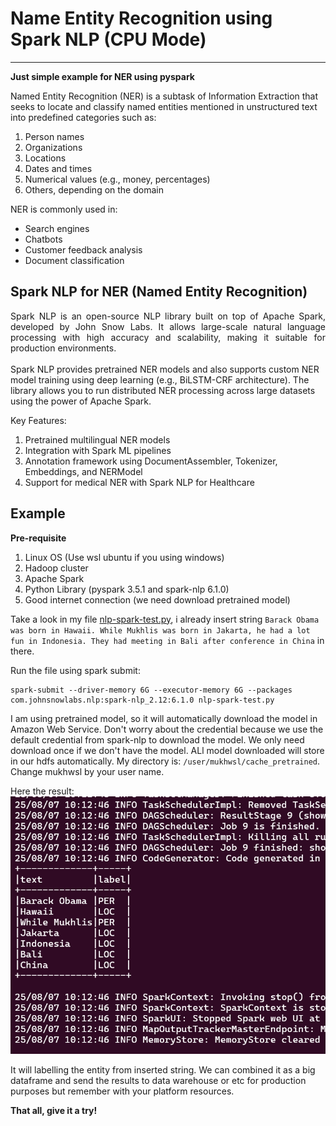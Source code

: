 # Name Entity Recognition using Spark NLP (CPU Mode)
---

__Just simple example for NER using pyspark__

Named Entity Recognition (NER) is a subtask of Information Extraction that seeks to locate and classify named entities mentioned in unstructured text into predefined categories such as:
1. Person names
2. Organizations
3. Locations
4. Dates and times
5. Numerical values (e.g., money, percentages)
6. Others, depending on the domain

NER is commonly used in:
- Search engines
- Chatbots
- Customer feedback analysis
- Document classification

## Spark NLP for NER (Named Entity Recognition)

<div style="text-align: justify;"> Spark NLP is an open-source NLP library built on top of Apache Spark, developed by John Snow Labs. It allows large-scale natural language processing with high accuracy and scalability, making it suitable for production environments. </div>
<br>
Spark NLP provides pretrained NER models and also supports custom NER model training using deep learning (e.g., BiLSTM-CRF architecture). The library allows you to run distributed NER processing across large datasets using the power of Apache Spark.

Key Features:
1. Pretrained multilingual NER models
2. Integration with Spark ML pipelines
3. Annotation framework using DocumentAssembler, Tokenizer, Embeddings, and NERModel
4. Support for medical NER with Spark NLP for Healthcare

## Example

__Pre-requisite__
1. Linux OS (Use wsl ubuntu if you using windows)
2. Hadoop cluster
3. Apache Spark
4. Python Library (pyspark 3.5.1 and spark-nlp 6.1.0)
5. Good internet connection (we need download pretrained model)

Take a look in my file [nlp-spark-test.py](https://github.com/MuhammadMukhlis220/Spark/blob/main/name-entity-recognition/nlp-spark-test.py), i already insert string `Barack Obama was born in Hawaii. While Mukhlis was born in Jakarta, he had a lot fun in Indonesia. They had meeting in Bali after conference in China` in there.

Run the file using spark submit: 
```
spark-submit --driver-memory 6G --executor-memory 6G --packages com.johnsnowlabs.nlp:spark-nlp_2.12:6.1.0 nlp-spark-test.py
```
I am using pretrained model, so it will automatically download the model in Amazon Web Service. Don't worry about the credential because we use the default credential from spark-nlp to download the model. We only need download once if we don't have the model. ALl model downloaded will store in our hdfs automatically. My directory is: `/user/mukhwsl/cache_pretrained`. Change mukhwsl by your user name.

Here the result:
<br>
![Alt Text](https://github.com/MuhammadMukhlis220/Spark/blob/main/nlp-name-entity-recognition/pic/result_1.png)

It will labelling the entity from inserted string. We can combined it as a big dataframe and send the results to data warehouse or etc for production purposes but remember with your platform resources.

__That all, give it a try!__
